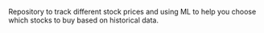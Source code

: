 Repository to track different stock prices and using ML to help you choose which stocks to buy based on historical data.